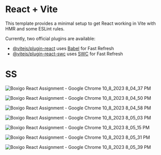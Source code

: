 # React + Vite

This template provides a minimal setup to get React working in Vite with HMR and some ESLint rules.

Currently, two official plugins are available:

- [@vitejs/plugin-react](https://github.com/vitejs/vite-plugin-react/blob/main/packages/plugin-react/README.md) uses [Babel](https://babeljs.io/) for Fast Refresh
- [@vitejs/plugin-react-swc](https://github.com/vitejs/vite-plugin-react-swc) uses [SWC](https://swc.rs/) for Fast Refresh

# SS

![Boxigo React Assignment - Google Chrome 10_8_2023 8_04_37 PM](https://github.com/Mayukhy/Boxigo-Assignment/assets/107027766/cc5b98c7-02c5-45fb-93cc-be91c781de68)

![Boxigo React Assignment - Google Chrome 10_8_2023 8_04_50 PM](https://github.com/Mayukhy/Boxigo-Assignment/assets/107027766/b73ab8a5-6459-4739-925e-43110c480aaf)

![Boxigo React Assignment - Google Chrome 10_8_2023 8_04_58 PM](https://github.com/Mayukhy/Boxigo-Assignment/assets/107027766/668d1ea8-bcb8-4c8d-a2e1-ce0868a027df)

![Boxigo React Assignment - Google Chrome 10_8_2023 8_05_03 PM](https://github.com/Mayukhy/Boxigo-Assignment/assets/107027766/5a7108ca-ca2c-4708-97a1-0153a59bb937)

![Boxigo React Assignment - Google Chrome 10_8_2023 8_05_15 PM](https://github.com/Mayukhy/Boxigo-Assignment/assets/107027766/35c8c7c4-3396-4c21-9b9f-15de40bf71b4)

![Boxigo React Assignment - Google Chrome 10_8_2023 8_05_31 PM](https://github.com/Mayukhy/Boxigo-Assignment/assets/107027766/2036703e-45ac-41a9-9a22-a9cdd9fd6620)

![Boxigo React Assignment - Google Chrome 10_8_2023 8_05_39 PM](https://github.com/Mayukhy/Boxigo-Assignment/assets/107027766/270026f2-2c55-4c51-9e51-19239a78993e)


